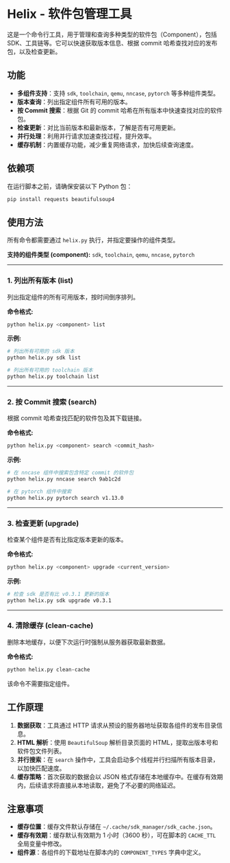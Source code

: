 # Helix - 软件包管理工具

这是一个命令⾏⼯具，⽤于管理和查询多种类型的软件包（Component），包括 SDK、⼯具链等。它可以快速获取版本信息、根据 commit 哈希查找对应的发布包，以及检查更新。

## 功能

- **多组件支持**：支持 `sdk`, `toolchain`, `qemu`, `nncase`, `pytorch` 等多种组件类型。
- **版本查询**：列出指定组件所有可用的版本。
- **按 Commit 搜索**：根据 Git 的 commit 哈希在所有版本中快速查找对应的软件包。
- **检查更新**：对⽐当前版本和最新版本，了解是否有可⽤更新。
- **并⾏处理**：利⽤并⾏请求加速查找过程，提升效率。
- **缓存机制**：内置缓存功能，减少重复⽹络请求，加快后续查询速度。

## 依赖项

在运⾏脚本之前，请确保安装以下 Python 包：

```bash
pip install requests beautifulsoup4
```

## 使⽤⽅法

所有命令都需要通过 `helix.py` 执⾏，并指定要操作的组件类型。

**⽀持的组件类型 (component):** `sdk`, `toolchain`, `qemu`, `nncase`, `pytorch`

---

### 1. 列出所有版本 (list)

列出指定组件的所有可⽤版本，按时间倒序排列。

**命令格式:**
```bash
python helix.py <component> list
```

**示例:**
```bash
# 列出所有可⽤的 sdk 版本
python helix.py sdk list

# 列出所有可⽤的 toolchain 版本
python helix.py toolchain list
```

---

### 2. 按 Commit 搜索 (search)

根据 commit 哈希查找匹配的软件包及其下载链接。

**命令格式:**
```bash
python helix.py <component> search <commit_hash>
```

**示例:**
```bash
# 在 nncase 组件中搜索包含特定 commit 的软件包
python helix.py nncase search 9ab1c2d

# 在 pytorch 组件中搜索
python helix.py pytorch search v1.13.0
```

---

### 3. 检查更新 (upgrade)

检查某个组件是否有⽐指定版本更新的版本。

**命令格式:**
```bash
python helix.py <component> upgrade <current_version>
```

**示例:**
```bash
# 检查 sdk 是否有⽐ v0.3.1 更新的版本
python helix.py sdk upgrade v0.3.1
```

---

### 4. 清除缓存 (clean-cache)

删除本地缓存，以便下次运⾏时强制从服务器获取最新数据。

**命令格式:**
```bash
python helix.py clean-cache
```
该命令不需要指定组件。

## ⼯作原理

1.  **数据获取**：⼯具通过 HTTP 请求从预设的服务器地址获取各组件的发布⽬录信息。
2.  **HTML 解析**：使⽤ `BeautifulSoup` 解析⽬录⻚⾯的 HTML，提取出版本号和软件包⽂件列表。
3.  **并⾏搜索**：在 `search` 操作中，⼯具会启动多个线程并⾏扫描所有版本⽬录，以加快匹配速度。
4.  **缓存策略**：首次获取的数据会以 JSON 格式存储在本地缓存中。在缓存有效期内，后续请求将直接从本地读取，避免了不必要的⽹络延迟。

## 注意事项

- **缓存位置**：缓存⽂件默认存储在 `~/.cache/sdk_manager/sdk_cache.json`。
- **缓存有效期**：缓存默认有效期为 1 ⼩时（3600 秒），可在脚本的 `CACHE_TTL` 全局变量中修改。
- **组件源**：各组件的下载地址在脚本内的 `COMPONENT_TYPES` 字典中定义。 